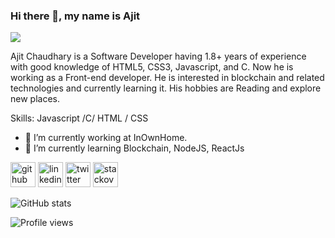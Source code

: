 ### Hi there 👋, my name is Ajit
![](https://media-exp1.licdn.com/dms/image/C4E16AQGNW-EON7XWgg/profile-displaybackgroundimage-shrink_350_1400/0/1608886454002?e=1639008000&v=beta&t=bIoAuCrlmgNDqCsXszSr-dhCtfli-0E9UQm8KbRa7x0)

Ajit Chaudhary is a Software Developer having 1.8+ years of experience with good knowledge of HTML5, CSS3, Javascript, and C. Now he is working as a Front-end developer. He is interested in blockchain and related technologies and currently learning it. His hobbies are Reading and explore new places.

Skills: Javascript /C/ HTML / CSS

- 🔭 I’m currently working at InOwnHome. 
- 🌱 I’m currently learning Blockchain, NodeJS, ReactJs 


[<img src='https://cdn.jsdelivr.net/npm/simple-icons@3.0.1/icons/github.svg' alt='github' height='40'>](https://github.com/Ajit2829)  [<img src='https://cdn.jsdelivr.net/npm/simple-icons@3.0.1/icons/linkedin.svg' alt='linkedin' height='40'>](https://www.linkedin.com/in/ajit-chaudhary/)  [<img src='https://cdn.jsdelivr.net/npm/simple-icons@3.0.1/icons/twitter.svg' alt='twitter' height='40'>](https://twitter.com/Ajit28298)  [<img src='https://cdn.jsdelivr.net/npm/simple-icons@3.0.1/icons/stackoverflow.svg' alt='stackoverflow' height='40'>](https://stackoverflow.com/users/17105818/ajit-chaudhary)  

![GitHub stats](https://github-readme-stats.vercel.app/api?username=Ajitchy&show_icons=true)  

![Profile views](https://gpvc.arturio.dev/Ajitchy)  
